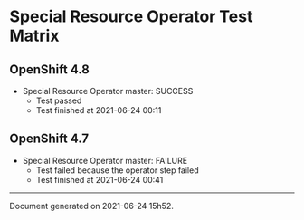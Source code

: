
Special Resource Operator Test Matrix
=====================================

OpenShift 4.8
-------------

* Special Resource Operator master: SUCCESS
  - Test passed
  - Test finished at 2021-06-24 00:11

OpenShift 4.7
-------------

* Special Resource Operator master: FAILURE
  - Test failed because the operator step failed
  - Test finished at 2021-06-24 00:41


---
Document generated on 2021-06-24 15h52.
